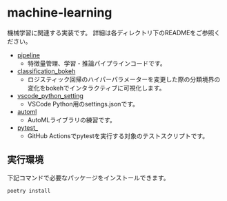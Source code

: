 # machine-learning
機械学習に関連する実装です。
詳細は各ディレクトリ下のREADMEをご参照ください。

- [pipeline][pipeline]
    - 特徴量管理、学習・推論パイプラインコードです。
- [classification_bokeh][classification_bokeh]
  - ロジスティック回帰のハイパーパラメーターを変更した際の分類境界の変化をbokehでインタラクティブに可視化します。
- [vscode_python_setting][vscode_python_setting]
  - VSCode Python用のsettings.jsonです。
- [automl][automl]
  - AutoMLライブラリの練習です。
- [pytest_][pytest_]
  - GitHub Actionsでpytestを実行する対象のテストスクリプトです。

[pipeline]:./pipeline
[classification_bokeh]:./classification_bokeh
[vscode_python_setting]:./vscode_python_setting
[automl]:./automl
[pytest_]:./pytest_

## 実行環境
下記コマンドで必要なパッケージをインストールできます。
```
poetry install
```